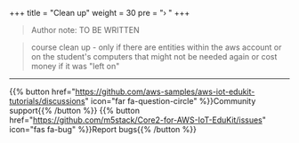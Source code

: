 +++
title = "Clean up"
weight = 30
pre = "› "
+++

> Author note: TO BE WRITTEN
> 



> course clean up - only if there are entities within the aws account or on the student's computers that might not be needed again or cost money if it was "left on"



---
{{% button href="https://github.com/aws-samples/aws-iot-edukit-tutorials/discussions" icon="far fa-question-circle" %}}Community support{{% /button %}} {{% button href="https://github.com/m5stack/Core2-for-AWS-IoT-EduKit/issues" icon="fas fa-bug" %}}Report bugs{{% /button %}}